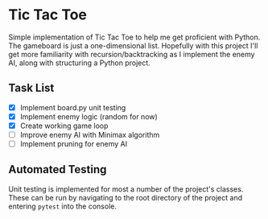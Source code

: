 # Tic Tac Toe

Simple implementation of Tic Tac Toe to help me get proficient with Python. The gameboard is just a one-dimensional list. Hopefully with this project I'll get more familiarity with recursion/backtracking as I implement the enemy AI, along with structuring a Python project. 

## Task List
- [x] Implement board.py unit testing  
- [x] Implement enemy logic (random for now) 
- [x] Create working game loop  
- [ ] Improve enemy AI with Minimax algorithm 
- [ ] Implement pruning for enemy AI 

## Automated Testing 
Unit testing is implemented for most a number of the project's classes. These can be run by navigating to the root directory of the project and entering `pytest` into the console. 